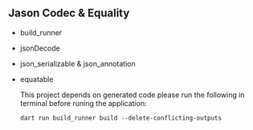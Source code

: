 ## Jason Codec & Equality
- build_runner
- jsonDecode
- json_serializable & json_annotation
- equatable
  
  This project depends on generated code please run the following in terminal before runing the application:
  ```
  dart run build_runner build --delete-conflicting-outputs
  ```
